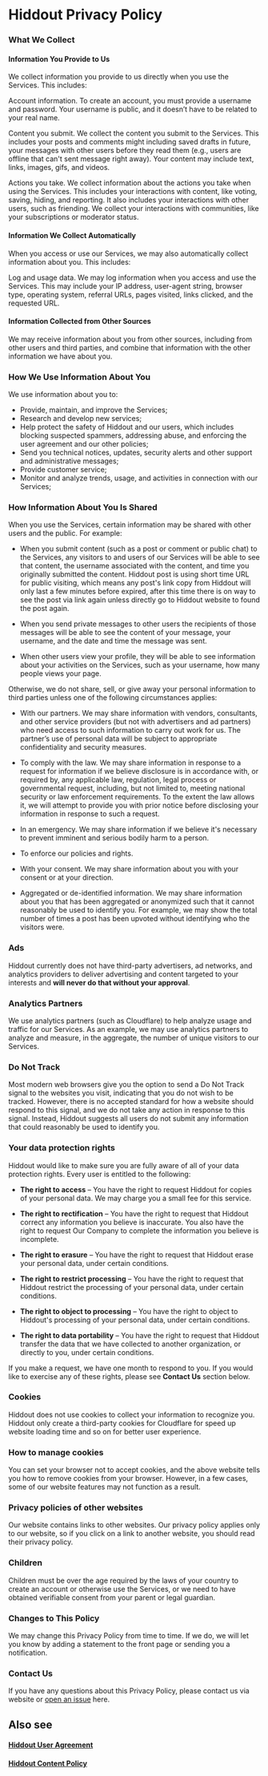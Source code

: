 # Hiddout Privacy Policy
### What We Collect
#### Information You Provide to Us
We collect information you provide to us directly when you use the Services. This includes:

Account information.  To create an account, you must provide a username and password. 
Your username is public, and it doesn’t have to be related to your real name. 

Content you submit.  We collect the content you submit to the Services. 
This includes your posts and comments might including saved drafts in future, your messages with other users before they read them (e.g., users are offline that can't sent message right away).
Your content may include text, links, images, gifs, and videos.

Actions you take.  We collect information about the actions you take when using the Services. 
This includes your interactions with content, like voting, saving, hiding, and reporting. 
It also includes your interactions with other users, such as friending. We collect your interactions with communities, like your subscriptions or moderator status. 

#### Information We Collect Automatically
When you access or use our Services, we may also automatically collect information about you. This includes:

Log and usage data.  We may log information when you access and use the Services. 
This may include your IP address, user-agent string, browser type, operating system, referral URLs, pages visited, links clicked, and the requested URL. 

#### Information Collected from Other Sources
We may receive information about you from other sources, including from other users and third parties, and combine that information with the other information we have about you.

### How We Use Information About You
We use information about you to:
* Provide, maintain, and improve the Services;
* Research and develop new services;
* Help protect the safety of Hiddout and our users, which includes blocking suspected spammers, addressing abuse, and enforcing the user agreement and our other policies;
* Send you technical notices, updates, security alerts and other support and administrative messages;
* Provide customer service;
* Monitor and analyze trends, usage, and activities in connection with our Services;

### How Information About You Is Shared
When you use the Services, certain information may be shared with other users and the public. For example:

* When you submit content (such as a post or comment or public chat) to the Services, any visitors to and users of our Services will be able to see that content, the username associated with the content, and time you originally submitted the content.
Hiddout post is using short time URL for public visiting, which means any post's link copy from Hiddout will only last a few minutes before expired, after this time there is on way to see the post via link again unless directly go to Hiddout website to found the post again.

* When you send private messages to other users the recipients of those messages will be able to see the content of your message, your username, and the date and time the message was sent. 

* When other users view your profile, they will be able to see information about your activities on the Services, such as your username, how many people views your page.

Otherwise, we do not share, sell, or give away your personal information to third parties unless one of the following circumstances applies:
* With our partners.  We may share information with vendors, consultants, and other service providers (but not with advertisers and ad partners) who need access to such information to carry out work for us. The partner’s use of personal data will be subject to appropriate confidentiality and security measures.

* To comply with the law.  We may share information in response to a request for information if we believe disclosure is in accordance with, or required by, any applicable law, regulation, legal process or governmental request, including, but not limited to, meeting national security or law enforcement requirements. To the extent the law allows it, we will attempt to provide you with prior notice before disclosing your information in response to such a request.

* In an emergency.  We may share information if we believe it's necessary to prevent imminent and serious bodily harm to a person.

* To enforce our policies and rights.

* With your consent.  We may share information about you with your consent or at your direction.

* Aggregated or de-identified information.  We may share information about you that has been aggregated or anonymized such that it cannot reasonably be used to identify you. For example, we may show the total number of times a post has been upvoted without identifying who the visitors were.

### Ads
Hiddout currently does not have third-party advertisers, ad networks, and analytics providers to deliver advertising and content targeted to your interests and **will never do that without your approval**. 

### Analytics Partners
We use analytics partners (such as Cloudflare) to help analyze usage and traffic for our Services. As an example, we may use analytics partners to analyze and measure, in the aggregate, the number of unique visitors to our Services.

### Do Not Track
Most modern web browsers give you the option to send a Do Not Track signal to the websites you visit, indicating that you do not wish to be tracked. However, there is no accepted standard for how a website should respond to this signal, and we do not take any action in response to this signal. 
Instead, Hiddout suggests all users do not submit any information that could reasonably be used to identify you.

### Your data protection rights
Hiddout would like to make sure you are fully aware of all of your data protection rights. Every user is entitled to the following:

* **The right to access** – You have the right to request Hiddout for copies of your personal data. We may charge you a small fee for this service.

* **The right to rectification** – You have the right to request that Hiddout correct any information you believe is inaccurate. You also have the right to request Our Company to complete the information you believe is incomplete.

* **The right to erasure** – You have the right to request that Hiddout erase your personal data, under certain conditions.

* **The right to restrict processing** – You have the right to request that Hiddout restrict the processing of your personal data, under certain conditions.

* **The right to object to processing** – You have the right to object to Hiddout's processing of your personal data, under certain conditions.

* **The right to data portability** – You have the right to request that Hiddout transfer the data that we have collected to another organization, or directly to you, under certain conditions.

If you make a request, we have one month to respond to you. If you would like to exercise any of these rights, please see **Contact Us** section below.

### Cookies
Hiddout does not use cookies to collect your information to recognize you. Hiddout only create a third-party cookies for Cloudflare for speed up website loading time and so on for better user experience.

### How to manage cookies
You can set your browser not to accept cookies, and the above website tells you how to remove cookies from your browser. However, in a few cases, some of our website features may not function as a result.

### Privacy policies of other websites
Our website contains links to other websites. Our privacy policy applies only to our website, so if you click on a link to another website, you should read their privacy policy.

### Children
Children must be over the age required by the laws of your country to create an account or otherwise use the Services, or we need to have obtained verifiable consent from your parent or legal guardian.

### Changes to This Policy
We may change this Privacy Policy from time to time. If we do, we will let you know by adding a statement to the front page or sending you a notification.

### Contact Us
If you have any questions about this Privacy Policy, please contact us via website or [open an issue](https://github.com/hiddout/hiddout-policies/issues) here.

## Also see
#### [Hiddout User Agreement](https://github.com/hiddout/hiddout-policies/blob/master/UserAgreement.md)

#### [Hiddout Content Policy](https://github.com/hiddout/hiddout-policies/blob/master/ContentPolicy.md)
